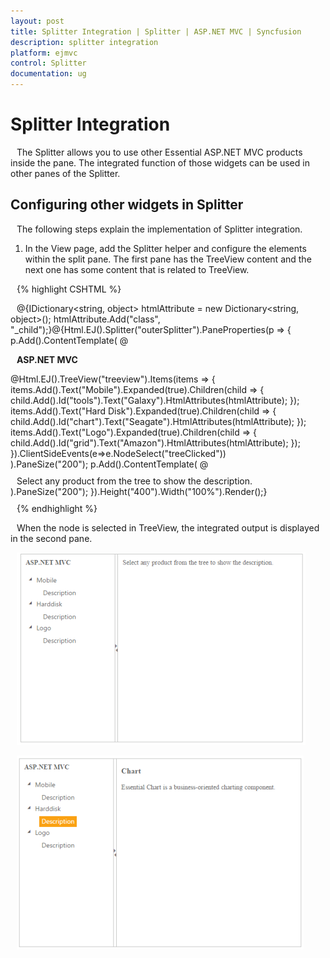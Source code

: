 ```yaml
---
layout: post
title: Splitter Integration | Splitter | ASP.NET MVC | Syncfusion
description: splitter integration
platform: ejmvc
control: Splitter
documentation: ug
---
```


# Splitter Integration

The Splitter allows you to use other Essential ASP.NET MVC products inside the pane. The integrated function of those widgets can be used in other panes of the Splitter.

## Configuring other widgets in Splitter

The following steps explain the implementation of Splitter integration.

1. In the View page, add the Splitter helper and configure the elements within the split pane. The first pane has the TreeView content and the next one has some content that is related to TreeView.


{% highlight CSHTML %}

@{IDictionary<string, object> htmlAttribute = new Dictionary<string, object>();
  htmlAttribute.Add("class", "_child");}@{Html.EJ().Splitter("outerSplitter").PaneProperties(p =>    {
  p.Add().ContentTemplate(
  @<div class="cont">
  <h3 class="h3">
  ASP.NET MVC
  </h3>
  @Html.EJ().TreeView("treeview").Items(items =>
  {
      items.Add().Text("Mobile").Expanded(true).Children(child =>
	  {                        
	       child.Add().Id("tools").Text("Galaxy").HtmlAttributes(htmlAttribute);
		   });
		   items.Add().Text("Hard Disk").Expanded(true).Children(child =>
		   { 
      		   child.Add().Id("chart").Text("Seagate").HtmlAttributes(htmlAttribute);
		    });
		   items.Add().Text("Logo").Expanded(true).Children(child =>
		   {
			   child.Add().Id("grid").Text("Amazon").HtmlAttributes(htmlAttribute);
           });
  }).ClientSideEvents(e=>e.NodeSelect("treeClicked"))
</div>).PaneSize("200");
p.Add().ContentTemplate(
@<div class="cont">
<div class="_content">
Select any product from the tree to show the description.
</div>
<div class="tools des">
<h3>
Tools 
</h3> 
<p>
Essential Tools is an collection of user interface components used to create interactive
ASP.NET MVC applications.
</p>
</div>
<div class="chart des">
<h3> 
Chart 
</h3> 
<p> Essential Chart is a business-oriented charting component.</p> 
</div> 
<div class="grid des"> 
<h3>
Grid
</h3>
<p>
Essential MVC Grid offers full featured a Grid control with extensive support for
Grouping and the display of hierarchical data.
</p>
</div>
</div>).PaneSize("200");
}).Height("400").Width("100%").Render();}<style type="text/css">
#outerSplitter {
margin: 0 auto;
}    .cont #treeView_Container {
margin-bottom: 0;
border: none;
}
.h3, ._content, p {
font-size: 14px;
margin-top: 10px;
text-indent: 10px;
} 
.des {
display: none;
}
</style>



<script type="text/javascript">
	function treeClicked(sender, args) 
	{
	if (sender.currentElement.hasClass('_child'))
		{
			//nodeSelect event handle
			var content = $('.' + sender.currentElement[0].id).html();
			$('._content').html(content);
		}
	}
</script>

{% endhighlight %}



When the node is selected in TreeView, the integrated output is displayed in the second pane.



![](Splitter-Integration_images/Splitter-Integration_img1.png)





![](Splitter-Integration_images/Splitter-Integration_img2.png)



